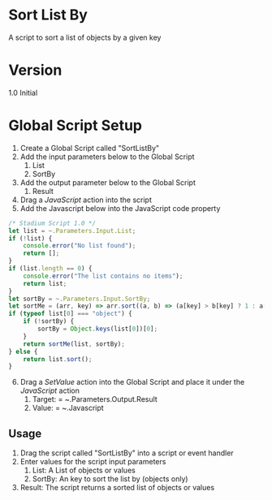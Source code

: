 # Sort List By

A script to sort a list of objects by a given key

# Version 

1.0 Initial

# Global Script Setup
1. Create a Global Script called "SortListBy"
2. Add the input parameters below to the Global Script
   1. List
   2. SortBy
3. Add the output parameter below to the Global Script
   1. Result
4. Drag a *JavaScript* action into the script
5. Add the Javascript below into the JavaScript code property
```javascript
/* Stadium Script 1.0 */
let list = ~.Parameters.Input.List;
if (!list) {
    console.error("No list found");
    return [];
}
if (list.length == 0) { 
    console.error("The list contains no items");
    return list;
}
let sortBy = ~.Parameters.Input.SortBy;
let sortMe = (arr, key) => arr.sort((a, b) => (a[key] > b[key] ? 1 : a[key] < b[key] ? -1 : 0));
if (typeof list[0] === "object") {
    if (!sortBy) {
        sortBy = Object.keys(list[0])[0];
    }
    return sortMe(list, sortBy);
} else { 
    return list.sort();
}
```
6. Drag a *SetValue* action into the Global Script and place it under the *JavaScript* action
   1. Target: = ~.Parameters.Output.Result
   2. Value: = ~.Javascript

## Usage
1. Drag the script called "SortListBy" into a script or event handler
2. Enter values for the script input parameters
   1. List: A List of objects or values
   2. SortBy: An key to sort the list by (objects only)
3. Result: The script returns a sorted list of objects or values